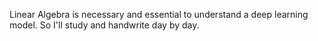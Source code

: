 Linear Algebra is necessary and essential to understand a deep learning model.
So I'll study and handwrite day by day.